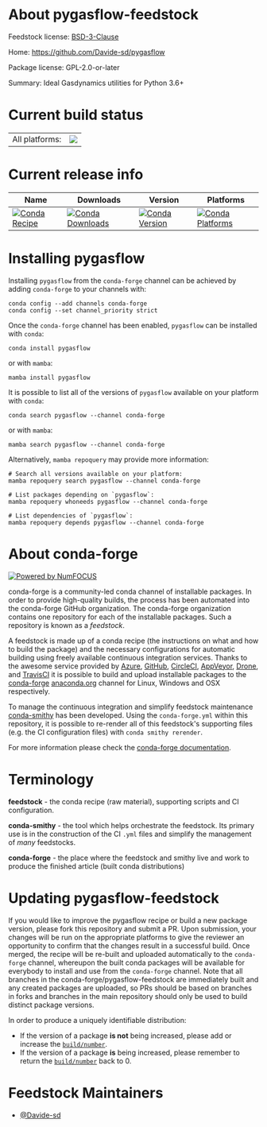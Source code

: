 About pygasflow-feedstock
=========================

Feedstock license: [BSD-3-Clause](https://github.com/conda-forge/pygasflow-feedstock/blob/main/LICENSE.txt)

Home: https://github.com/Davide-sd/pygasflow

Package license: GPL-2.0-or-later

Summary: Ideal Gasdynamics utilities for Python 3.6+

Current build status
====================


<table><tr><td>All platforms:</td>
    <td>
      <a href="https://dev.azure.com/conda-forge/feedstock-builds/_build/latest?definitionId=23818&branchName=main">
        <img src="https://dev.azure.com/conda-forge/feedstock-builds/_apis/build/status/pygasflow-feedstock?branchName=main">
      </a>
    </td>
  </tr>
</table>

Current release info
====================

| Name | Downloads | Version | Platforms |
| --- | --- | --- | --- |
| [![Conda Recipe](https://img.shields.io/badge/recipe-pygasflow-green.svg)](https://anaconda.org/conda-forge/pygasflow) | [![Conda Downloads](https://img.shields.io/conda/dn/conda-forge/pygasflow.svg)](https://anaconda.org/conda-forge/pygasflow) | [![Conda Version](https://img.shields.io/conda/vn/conda-forge/pygasflow.svg)](https://anaconda.org/conda-forge/pygasflow) | [![Conda Platforms](https://img.shields.io/conda/pn/conda-forge/pygasflow.svg)](https://anaconda.org/conda-forge/pygasflow) |

Installing pygasflow
====================

Installing `pygasflow` from the `conda-forge` channel can be achieved by adding `conda-forge` to your channels with:

```
conda config --add channels conda-forge
conda config --set channel_priority strict
```

Once the `conda-forge` channel has been enabled, `pygasflow` can be installed with `conda`:

```
conda install pygasflow
```

or with `mamba`:

```
mamba install pygasflow
```

It is possible to list all of the versions of `pygasflow` available on your platform with `conda`:

```
conda search pygasflow --channel conda-forge
```

or with `mamba`:

```
mamba search pygasflow --channel conda-forge
```

Alternatively, `mamba repoquery` may provide more information:

```
# Search all versions available on your platform:
mamba repoquery search pygasflow --channel conda-forge

# List packages depending on `pygasflow`:
mamba repoquery whoneeds pygasflow --channel conda-forge

# List dependencies of `pygasflow`:
mamba repoquery depends pygasflow --channel conda-forge
```


About conda-forge
=================

[![Powered by
NumFOCUS](https://img.shields.io/badge/powered%20by-NumFOCUS-orange.svg?style=flat&colorA=E1523D&colorB=007D8A)](https://numfocus.org)

conda-forge is a community-led conda channel of installable packages.
In order to provide high-quality builds, the process has been automated into the
conda-forge GitHub organization. The conda-forge organization contains one repository
for each of the installable packages. Such a repository is known as a *feedstock*.

A feedstock is made up of a conda recipe (the instructions on what and how to build
the package) and the necessary configurations for automatic building using freely
available continuous integration services. Thanks to the awesome service provided by
[Azure](https://azure.microsoft.com/en-us/services/devops/), [GitHub](https://github.com/),
[CircleCI](https://circleci.com/), [AppVeyor](https://www.appveyor.com/),
[Drone](https://cloud.drone.io/welcome), and [TravisCI](https://travis-ci.com/)
it is possible to build and upload installable packages to the
[conda-forge](https://anaconda.org/conda-forge) [anaconda.org](https://anaconda.org/)
channel for Linux, Windows and OSX respectively.

To manage the continuous integration and simplify feedstock maintenance
[conda-smithy](https://github.com/conda-forge/conda-smithy) has been developed.
Using the ``conda-forge.yml`` within this repository, it is possible to re-render all of
this feedstock's supporting files (e.g. the CI configuration files) with ``conda smithy rerender``.

For more information please check the [conda-forge documentation](https://conda-forge.org/docs/).

Terminology
===========

**feedstock** - the conda recipe (raw material), supporting scripts and CI configuration.

**conda-smithy** - the tool which helps orchestrate the feedstock.
                   Its primary use is in the construction of the CI ``.yml`` files
                   and simplify the management of *many* feedstocks.

**conda-forge** - the place where the feedstock and smithy live and work to
                  produce the finished article (built conda distributions)


Updating pygasflow-feedstock
============================

If you would like to improve the pygasflow recipe or build a new
package version, please fork this repository and submit a PR. Upon submission,
your changes will be run on the appropriate platforms to give the reviewer an
opportunity to confirm that the changes result in a successful build. Once
merged, the recipe will be re-built and uploaded automatically to the
`conda-forge` channel, whereupon the built conda packages will be available for
everybody to install and use from the `conda-forge` channel.
Note that all branches in the conda-forge/pygasflow-feedstock are
immediately built and any created packages are uploaded, so PRs should be based
on branches in forks and branches in the main repository should only be used to
build distinct package versions.

In order to produce a uniquely identifiable distribution:
 * If the version of a package **is not** being increased, please add or increase
   the [``build/number``](https://docs.conda.io/projects/conda-build/en/latest/resources/define-metadata.html#build-number-and-string).
 * If the version of a package **is** being increased, please remember to return
   the [``build/number``](https://docs.conda.io/projects/conda-build/en/latest/resources/define-metadata.html#build-number-and-string)
   back to 0.

Feedstock Maintainers
=====================

* [@Davide-sd](https://github.com/Davide-sd/)

